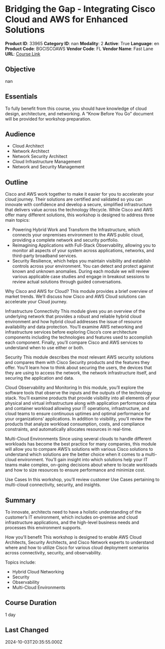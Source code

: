# Bridging the Gap - Integrating Cisco Cloud and AWS for Enhanced Solutions

**Product ID**: 33965
**Category ID**: nan
**Modality**: 2
**Active**: True
**Language**: en
**Product Code**: BGCISCOAWS
**Vendor Code**: FL
**Vendor Name**: Fast Lane
**URL**: [Course Link](https://www.fastlaneus.com/course/training-bgciscoaws)

## Objective
nan

## Essentials
To fully benefit from this course, you should have knowledge of cloud design, architecture, and networking. A “Know Before You Go” document will be provided for workshop preparation.

## Audience
- Cloud Architect
- Network Architect
- Network Security Architect
- Cloud Infrastructure Management
- Network and Security Management

## Outline
Cisco and AWS work together to make it easier for you to accelerate your cloud journey. Their solutions are certified and validated so you can innovate with confidence and develop a secure, simplified infrastructure that delivers value across the technology lifecycle. While Cisco and AWS offer many different solutions, this workshop is designed to address three main topics:



- Powering Hybrid Work and Transform the Infrastructure, which connects your onpremises environment to the AWS public cloud, providing a complete network and security portfolio.
- Reimagining Applications with Full-Stack Observability, allowing you to monitor all aspects of your system across applications, networks, and third-party broadband services.
- Security Resilience, which helps you maintain visibility and establish controls across your environment. You can detect and protect against known and unknown anomalies.
During each module we will review various applicable case studies and engage in breakout sessions to review actual solutions through guided conversations.

Why Cisco and AWS for Cloud?
This module provides a brief overview of market trends. We’ll discuss how Cisco and AWS Cloud solutions can accelerate your Cloud journey.

Infrastructure Connectivity
This module gives you an overview of the underlying network that provides a robust and reliable hybrid cloud environment and how hybrid cloud addresses the issue of resource availability and data protection. You’ll examine AWS networking and infrastructure services before exploring Cisco’s core architecture components including the technologies and features used to accomplish each component. Finally, you’ll compare Cisco and AWS services to understand when to use either or both.

Security
This module describes the most relevant AWS security solutions and compares them with Cisco Security products and the features they offer. You’ll learn how to think about securing the users, the devices that they are using to access the network, the
network infrastructure itself, and securing the application and data.

Cloud Observability and Monitoring
In this module, you’ll explore the software tools that observe the inputs and the outputs of the technology stack. You’ll examine products that provide visibility into all elements of your physical and virtual infrastructure along with application performance data and container workload allowing your IT operations, infrastructure, and cloud teams to ensure continuous uptimes and optimal performance for your organizations’ applications. In addition to visibility, you’ll review the products that analyze workload consumption, costs, and compliance constraints, and automatically allocates resources in real-time.

Multi-Cloud Environments
Since using several clouds to handle different workloads has become the best practice for many companies, this module will allow you to compare AWS’s solutions with various Cisco solutions to understand which solutions are the better choice when it comes to a multi-cloud environment. You’ll gain insight into which solutions help your IT teams make complex, on-going decisions about where to locate workloads and how to size resources to ensure performance and minimize cost.

Use Cases
In this workshop, you’ll review customer Use Cases pertaining to multi-cloud connectivity, security, and insights.

## Summary
To innovate, architects need to have a holistic understanding of the customer’s IT environment, which includes on-premise and cloud infrastructure applications, and the high-level business needs and processes this environment supports. 

How you'll benefit
This workshop is designed to enable AWS Cloud Architects, Security Architects, and Cisco Network experts to understand where and how to utilize Cisco for various cloud deployment scenarios across connectivity, security, and observability.

Topics include:



- Hybrid Cloud Networking
- Security
- Observability
- Multi-Cloud Environments

## Course Duration
1 day

## Last Changed
2024-10-03T20:35:55.000Z
